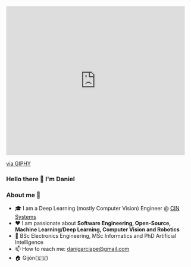 
<iframe src="https://giphy.com/embed/mP8YqtjCNOB9HLyrn0" width="480" height="400" frameBorder="0" class="giphy-embed" allowFullScreen></iframe><p><a href="https://giphy.com/gifs/theoffice-nbc-the-office-tv-mP8YqtjCNOB9HLyrn0">via GIPHY</a></p>

### Hello there 👋 I'm Daniel

### About me :rocket:
- 🎓  I am a Deep Learning (mostly Computer Vision) Engineer @ [CIN Systems](https://cinsystems.es/)
- ❤️ I am passionate about **Software Engineering, Open-Source, Machine Learning/Deep Learning, Computer Vision and Robotics** 
- 📜 BSc Electronics Engineering, MSc Informatics and PhD Artificial Intelligence
- 📫 How to reach me: danigarciape@gmail.com
- 🏠 Gijón(🇪🇸) 
